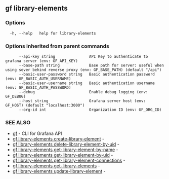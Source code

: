 ## gf library-elements



### Options

```
  -h, --help   help for library-elements
```

### Options inherited from parent commands

```
      --api-key string               API Key to authenticate to grafana server (env: GF_API_KEY)
      --base-path string             Base path for server: useful when using sever behind reverse proxy (env: GF_BASE_PATH) (default "/api")
      --basic-user-password string   Basic authentication password (env: GF_BASIC_AUTH_USERNAME)
      --basic-user-username string   Basic authentication username (env: GF_BASIC_AUTH_PASSWORD)
      --debug                        Enable debug logging (env: GF_DEBUG)
      --host string                  Grafana server host (env: GF_HOST) (default "localhost:3000")
      --org-id int                   Organization ID (env: GF_ORG_ID)
```

### SEE ALSO

* [gf](gf.md)	 - CLI for Grafana API
* [gf library-elements create-library-element](gf_library-elements_create-library-element.md)	 - 
* [gf library-elements delete-library-element-by-uid](gf_library-elements_delete-library-element-by-uid.md)	 - 
* [gf library-elements get-library-element-by-name](gf_library-elements_get-library-element-by-name.md)	 - 
* [gf library-elements get-library-element-by-uid](gf_library-elements_get-library-element-by-uid.md)	 - 
* [gf library-elements get-library-element-connections](gf_library-elements_get-library-element-connections.md)	 - 
* [gf library-elements get-library-elements](gf_library-elements_get-library-elements.md)	 - 
* [gf library-elements update-library-element](gf_library-elements_update-library-element.md)	 - 


